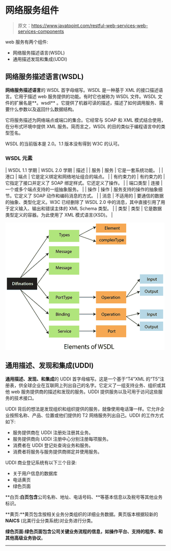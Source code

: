 # 网络服务组件

> 原文：<https://www.javatpoint.com/restful-web-services-web-services-components>

web 服务有两个组件:

*   网络服务描述语言(WSDL)
*   通用描述发现和集成(UDDI)

## 网络服务描述语言(WSDL)

**网络服务描述语言**的 WSDL 首字母缩写。WSDL 是一种基于 XML 的接口描述语言。它用于描述 web 服务提供的功能。有时它也被称为 WSDL 文件。WSDL 文件的扩展名是**。wsdl** 。它提供了机器可读的描述，描述了如何调用服务、需要什么参数以及返回什么数据结构。

它将服务描述为网络端点或端口的集合。它经常与 SOAP 和 XML 模式结合使用，在分布式环境中提供 XML 服务。简而言之，WSDL 的目的类似于编程语言中的类型签名。

WSDL 的当前版本是 2.0。1.1 版本没有得到 W3C 的认可。

### WSDL 元素

| WSDL 1.1 学期 | WSDL 2.0 学期 | 描述 |
| 服务 | 服务 | 它是一套系统功能。 |
| 港口 | 端点 | 它是定义绑定和网络地址组合的端点。 |
| 有约束力的 | 有约束力的 | 它指定了接口并定义了 SOAP 绑定样式。它还定义了操作。 |
| 端口类型 | 连接 | 一个或多个端点支持的一组抽象服务。 |
| 操作 | 操作 | 服务支持的操作的抽象细节。它定义了 SOAP 动作和编码消息的方式。 |
| 消息 | 不适用的 | 要通信的数据的抽象、类型化定义。W3C 已经删除了 WSDL 2.0 中的消息，其中直接引用了用于定义输入、输出和错误主体的 XML Schema 类型。 |
| 类型 | 类型 | 它是数据类型定义的容器。为此使用了 XML 模式语言(XSD)。 |

![Web Services Components](img/8ddeddd5e9eadbe34768d6ca4f7f53cc.png)

## 通用描述、发现和集成(UDDI)

**通用描述、发现、**和**集成**的 UDDI 首字母缩写。这是一个基于“T4”XML 的“T5”注册表，供全球企业在互联网上列出自己的名字。它定义了一组支持业务、组织或其他 web 服务提供商的描述和发现的服务。UDDI 提供服务以及可用于访问这些服务的技术接口。

UDDI 背后的想法是发现组织和组织提供的服务，就像使用电话簿一样。它允许企业按照名称、产品、位置或他们提供的 T2 网络服务列出自己。UDDI 的工作方式如下:

*   服务提供商在 UDDI 注册处注册其业务。
*   服务提供商向 UDDI 注册中心分别注册每项服务。
*   消费者在 UDDI 登记处查询业务和服务。
*   消费者将服务与服务提供商绑定并使用服务。

UDDI 商业登记系统有以下三个目录:

*   关于用户信息的数据库
*   电话黄页
*   绿色页面

**白页:**白页包含**公司名称、地址、电话号码、**等基本信息以及税号等其他业务标识。

**黄页:**黄页包含按相关业务分类组织的详细业务数据。黄页版本根据较新的 **NAICS** (北美行业分类系统)对业务进行分类。

**绿色页面:**绿色页面包含公司关键业务流程的信息，如**操作平台、支持的程序、**和**其他高级业务协议**。

* * *